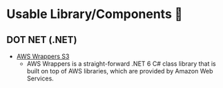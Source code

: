 # Usable Library/Components 👋

## DOT NET (.NET)
- [AWS Wrappers S3](https://github.com/bhuvaneshnallas/AWS.Wrappers)
  - AWS Wrappers is a straight-forward .NET 6 C# class library that is built on top of AWS libraries, which are provided by Amazon Web Services.

